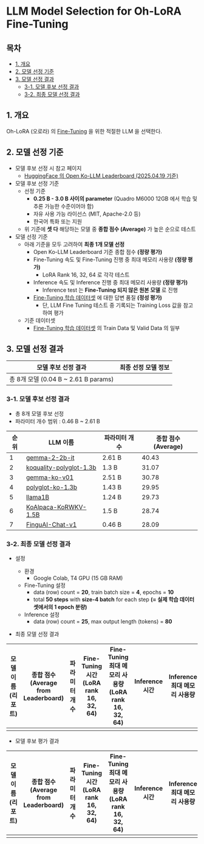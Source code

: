 # LLM Model Selection for Oh-LoRA Fine-Tuning

## 목차

* [1. 개요](#1-개요)
* [2. 모델 선정 기준](#2-모델-선정-기준)
* [3. 모델 선정 결과](#3-모델-선정-결과)
  * [3-1. 모델 후보 선정 결과](#3-1-모델-후보-선정-결과)
  * [3-2. 최종 모델 선정 결과](#3-2-최종-모델-선정-결과)

## 1. 개요

Oh-LoRA (오로라) 의 [Fine-Tuning](https://github.com/WannaBeSuperteur/AI-study/blob/main/AI%20Basics/LLM%20Basics/LLM_%EA%B8%B0%EC%B4%88_Fine_Tuning.md) 을 위한 적절한 LLM 을 선택한다.

## 2. 모델 선정 기준

* 모델 후보 선정 시 참고 페이지
  * [HuggingFace 의 Open Ko-LLM Leaderboard (2025.04.19 기준)](https://huggingface.co/spaces/upstage/open-ko-llm-leaderboard)
* 모델 후보 선정 기준
  * 선정 기준 
    * **0.25 B - 3.0 B 사이의 parameter** (Quadro M6000 12GB 에서 학습 및 추론 가능한 수준이어야 함)
    * 자유 사용 가능 라이선스 (MIT, Apache-2.0 등)
    * 한국어 특화 또는 지원
  * 위 기준에 **셋 다** 해당하는 모델 중 **종합 점수 (Average)** 가 높은 순으로 테스트
* 모델 선정 기준
  * 아래 기준을 모두 고려하여 **최종 1개 모델 선정**
    * Open Ko-LLM Leaderboard 기준 종합 점수 **(정량 평가)** 
    * Fine-Tuning 속도 및 Fine-Tuning 진행 중 최대 메모리 사용량 **(정량 평가)**
      * LoRA Rank 16, 32, 64 로 각각 테스트 
    * Inference 속도 및 Inference 진행 중 최대 메모리 사용량 **(정량 평가)**
      * Inference test 는 **Fine-Tuning 되지 않은 원본 모델** 로 진행 
    * [Fine-Tuning 학습 데이터셋](../OhLoRA_fine_tuning.csv) 에 대한 답변 품질 **(정성 평가)**
      * 단, LLM Fine Tuning 테스트 중 기록되는 Training Loss 값을 참고하여 평가 
  * 기준 데이터셋
    * [Fine-Tuning 학습 데이터셋](../OhLoRA_fine_tuning.csv) 의 Train Data 및 Valid Data 의 일부

## 3. 모델 선정 결과

| 모델 후보 선정 결과                      | 최종 선정 모델 정보 |
|----------------------------------|-------------|
| 총 8개 모델 (0.04 B ~ 2.61 B params) |             |

### 3-1. 모델 후보 선정 결과

* 총 8개 모델 후보 선정
* 파라미터 개수 범위 : 0.46 B ~ 2.61 B

| 순위 | LLM 이름                                                                              | 파라미터 개수 | 종합 점수 (Average) |
|----|-------------------------------------------------------------------------------------|---------|-----------------|
| 1  | [gemma-2-2b-it](https://huggingface.co/unsloth/gemma-2-2b-it)                       | 2.61 B  | 40.43           |
| 2  | [koquality-polyglot-1.3b](https://huggingface.co/DILAB-HYU/koquality-polyglot-1.3b) | 1.3 B   | 31.07           |
| 3  | [gemma-ko-v01](https://huggingface.co/cpm-ai/gemma-ko-v01)                          | 2.51 B  | 30.78           |
| 4  | [polyglot-ko-1.3b](https://huggingface.co/EleutherAI/polyglot-ko-1.3b)              | 1.43 B  | 29.95           |
| 5  | [llama1B](https://huggingface.co/Yebin46/llama1B)                                   | 1.24 B  | 29.73           |
| 6  | [KoAlpaca-KoRWKV-1.5B](https://huggingface.co/beomi/KoAlpaca-KoRWKV-1.5B)           | 1.5 B   | 28.74           |
| 7  | [FinguAI-Chat-v1](https://huggingface.co/FINGU-AI/FinguAI-Chat-v1)                  | 0.46 B  | 28.09           |

### 3-2. 최종 모델 선정 결과

* 설정
  * 환경
    * Google Colab, T4 GPU (15 GB RAM) 
  * Fine-Tuning 설정
    * data (row) count = **20**, train batch size = **4**, epochs = **10**
    * total **50 steps** with **size-4 batch** for each step **(= 실제 학습 데이터셋에서의 1 epoch 분량)**
  * Inference 설정
    * data (row) count = **25**, max output length (tokens) = **80** 

* 최종 모델 선정 결과

| 모델 이름 (리포트) | 종합 점수<br>(Average from Leaderboard) | 파라미터 개수 | Fine-Tuning 시간<br>(LoRA rank 16, 32, 64) | Fine-Tuning 최대 메모리 사용량<br>(LoRA rank 16, 32, 64) | Inference 시간 | Inference 최대 메모리 사용량 | Inference 답변 품질 |
|-------------|-------------------------------------|---------|------------------------------------------|--------------------------------------------------|--------------|----------------------|-----------------|
|             |                                     |         |                                          |                                                  |              |                      |                 |

* 모델 후보 평가 결과

| 모델 이름 (리포트) | 종합 점수<br>(Average from Leaderboard) | 파라미터 개수 | Fine-Tuning 시간<br>(LoRA rank 16, 32, 64) | Fine-Tuning 최대 메모리 사용량<br>(LoRA rank 16, 32, 64) | Inference 시간 | Inference 최대 메모리 사용량 | Inference 답변 품질 |
|-------------|-------------------------------------|---------|------------------------------------------|--------------------------------------------------|--------------|----------------------|-----------------|
|             |                                     |         |                                          |                                                  |              |                      |                 |